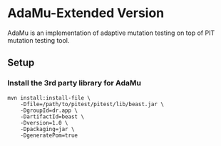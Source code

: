 # AdaMu-Extended Version
AdaMu is an implementation of adaptive mutation testing on top of PIT mutation testing tool.

## Setup

### Install the 3rd party library for AdaMu
```
mvn install:install-file \
	-Dfile=/path/to/pitest/pitest/lib/beast.jar \
	-DgroupId=dr.app \
	-DartifactId=beast \
	-Dversion=1.0 \
	-Dpackaging=jar \
	-DgeneratePom=true
```
